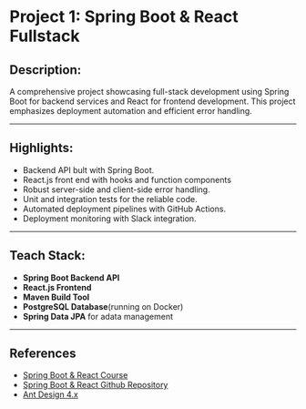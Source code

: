 # Project 1: Spring Boot & React Fullstack 

## Description:
A comprehensive project showcasing full-stack development using Spring Boot for backend services and React for frontend development. 
This project emphasizes deployment automation and efficient error handling. 

--- 

## Highlights: 
- Backend API bult with Spring Boot. 
- React.js front end with hooks and function components 
- Robust server-side and client-side error handling. 
- Unit and integration tests for the reliable code. 
- Automated deployment pipelines with GitHub Actions. 
- Deployment monitoring with Slack integration. 

--- 

## Teach Stack: 
- **Spring Boot Backend API**
- **React.js Frontend**
- **Maven Build Tool**
- **PostgreSQL Database**(running on Docker)
- **Spring Data JPA** for adata management

---

## References 
- [Spring Boot & React Course](https://www.amigoscode.com/p/full-stack-spring-boot-react)
- [Spring Boot & React Github Repository](https://github.com/amigoscode/spring-boot-react-fullstack)
- [Ant Design 4.x](https://4x.ant.design/components/overview/)
